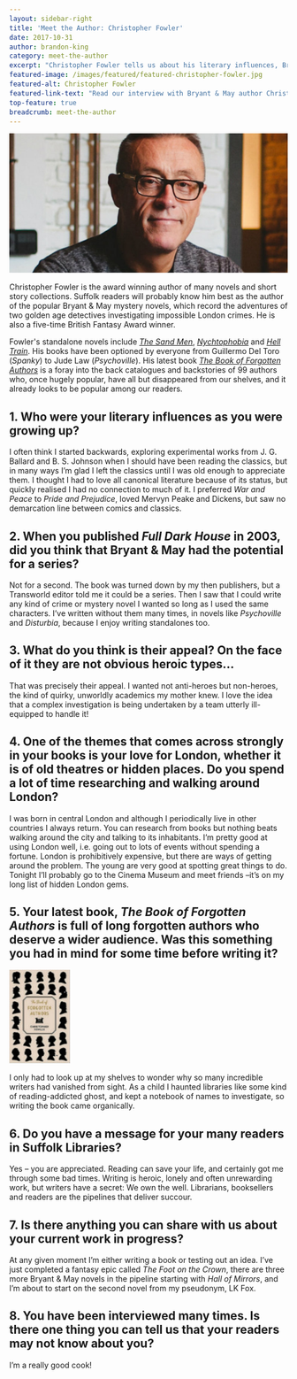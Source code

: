 ```yaml
---
layout: sidebar-right
title: 'Meet the Author: Christopher Fowler'
date: 2017-10-31
author: brandon-king
category: meet-the-author
excerpt: "Christopher Fowler tells us about his literary influences, Bryant & May and his latest book, <cite>The Book of Forgotten Authors</cite>."
featured-image: /images/featured/featured-christopher-fowler.jpg
featured-alt: Christopher Fowler
featured-link-text: "Read our interview with Bryant & May author Christopher Fowler."
top-feature: true
breadcrumb: meet-the-author
---
```


![Christopher Fowler](/images/featured/featured-christopher-fowler.jpg)

Christopher Fowler is the award winning author of many novels and short story collections. Suffolk readers will probably know him best as the author of the popular Bryant & May mystery novels, which record the adventures of two golden age detectives investigating impossible London crimes. He is also a five-time British Fantasy Award winner.

Fowler's standalone novels include [<cite>The Sand Men</cite>](https://suffolk.spydus.co.uk/cgi-bin/spydus.exe/ENQ/OPAC/BIBENQ?BRN=1833015), [<cite>Nychtophobia</cite>](https://suffolk.spydus.co.uk/cgi-bin/spydus.exe/ENQ/OPAC/BIBENQ?BRN=1587462) and [<cite>Hell Train</cite>](https://suffolk.spydus.co.uk/cgi-bin/spydus.exe/ENQ/OPAC/BIBENQ?BRN=454737). His books have been optioned by everyone from Guillermo Del Toro (<cite>Spanky</cite>) to Jude Law (<cite>Psychoville</cite>). His latest book [<cite>The Book of Forgotten Authors</cite>](https://suffolk.spydus.co.uk/cgi-bin/spydus.exe/ENQ/OPAC/BIBENQ?BRN=2259147) is a foray into the back catalogues and backstories of 99 authors who, once hugely popular, have all but disappeared from our shelves, and it already looks to be popular among our readers.

## 1. Who were your literary influences as you were growing up?

I often think I started backwards, exploring experimental works from J. G. Ballard and B. S. Johnson when I should have been reading the classics, but in many ways I’m glad I left the classics until I was old enough to appreciate them. I thought I had to love all canonical literature because of its status, but quickly realised I had no connection to much of it. I preferred <cite>War and Peace</cite> to <cite>Pride and Prejudice</cite>, loved Mervyn Peake and Dickens, but saw no demarcation line between comics and classics.

## 2. When you published <cite>Full Dark House</cite> in 2003, did you think that Bryant & May had the potential for a series?

Not for a second. The book was turned down by my then publishers, but a Transworld editor told me it could be a series. Then I saw that I could write any kind of crime or mystery novel I wanted so long as I used the same characters. I’ve written without them many times, in novels like <cite>Psychoville</cite> and <cite>Disturbia</cite>, because I enjoy writing standalones too.

## 3. What do you think is their appeal? On the face of it they are not obvious heroic types…

That was precisely their appeal. I wanted not anti-heroes but non-heroes, the kind of quirky, unworldly academics my mother knew. I love the idea that a complex investigation is being undertaken by a team utterly ill-equipped to handle it!

## 4. One of the themes that comes across strongly in your books is your love for London, whether it is of old theatres or hidden places. Do you spend a lot of time researching and walking around London?

I was born in central London and although I periodically live in other countries I always return. You can research from books but nothing beats walking around the city and talking to its inhabitants. I’m pretty good at using London well, i.e. going out to lots of events without spending a fortune. London is prohibitively expensive, but there are ways of getting around the problem. The young are very good at spotting great things to do. Tonight I’ll probably go to the Cinema Museum and meet friends –it’s on my long list of hidden London gems.

## 5. Your latest book, <cite>The Book of Forgotten Authors</cite> is full of long forgotten authors who deserve a wider audience. Was this something you had in mind for some time before writing it?

<img src="/images/featured/featured-book-of-forgotten-authors.jpg" class="{% include /c/img-float-right.html %}" alt="The Book of Forgotten Authors" />

I only had to look up at my shelves to wonder why so many incredible writers had vanished from sight. As a child I haunted libraries like some kind of reading-addicted ghost, and kept a notebook of names to investigate, so writing the book came organically.

## 6. Do you have a message for your many readers in Suffolk Libraries?

Yes – you are appreciated. Reading can save your life, and certainly got me through some bad times. Writing is heroic, lonely and often unrewarding work, but writers have a secret: We own the well. Librarians, booksellers and readers are the pipelines that deliver succour.

## 7. Is there anything you can share with us about your current work in progress?

At any given moment I’m either writing a book or testing out an idea. I’ve just completed a fantasy epic called <cite>The Foot on the Crown</cite>, there are three more Bryant & May novels in the pipeline starting with <cite>Hall of Mirrors</cite>, and I’m about to start on the second novel from my pseudonym, LK Fox.

## 8. You have been interviewed many times. Is there one thing you can tell us that your readers may not know about you?

I’m a really good cook!
